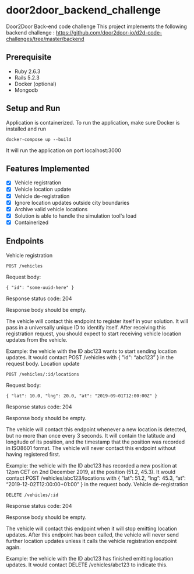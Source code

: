 # door2door_backend_challenge
Door2Door Back-end code challenge
This project implements the following backend challenge : https://github.com/door2door-io/d2d-code-challenges/tree/master/backend

## Prerequisite

* Ruby 2.6.3
* Rails 5.2.3
* Docker (optional)
* Mongodb

## Setup and Run

Application is containerized. To run the application, make sure Docker is installed and run

	docker-compose up --build

It will run the application on port localhost:3000


## Features Implemented

- [x] Vehicle registration
- [x] Vehicle location update
- [x] Vehicle de-registration
- [x] Ignore location updates outside city boundaries
- [x] Archive valid vehicle locations
- [x] Solution is able to handle the simulation tool's load
- [x] Containerized

## Endpoints

Vehicle registration

	POST /vehicles

Request body:

	{ "id": "some-uuid-here" }

Response status code: 204

Response body should be empty.

The vehicle will contact this endpoint to register itself in your solution. It will pass in a universally unique ID to identify itself. After receiving this registration request, you should expect to start receiving vehicle location updates from the vehicle.

Example: the vehicle with the ID abc123 wants to start sending location updates. It would contact POST /vehicles with { "id": “abc123” } in the request body.
Location update

	POST /vehicles/:id/locations

Request body:

	{ "lat": 10.0, "lng": 20.0, "at": "2019-09-01T12:00:00Z" }

Response status code: 204

Response body should be empty.

The vehicle will contact this endpoint whenever a new location is detected, but no more than once every 3 seconds. It will contain the latitude and longitude of its position, and the timestamp that the position was recorded in ISO8601 format. The vehicle will never contact this endpoint without having registered first.

Example: the vehicle with the ID abc123 has recorded a new position at 12pm CET on 2nd December 2019, at the position (51.2, 45.3). It would contact POST /vehicles/abc123/locations with { "lat": 51.2, “lng”: 45.3, “at”: “2019-12-02T12:00:00+01:00” } in the request body.
Vehicle de-registration

	DELETE /vehicles/:id

Response status code: 204

Response body should be empty.

The vehicle will contact this endpoint when it will stop emitting location updates. After this endpoint has been called, the vehicle will never send further location updates unless it calls the vehicle registration endpoint again.

Example: the vehicle with the ID abc123 has finished emitting location updates. It would contact DELETE /vehicles/abc123 to indicate this.
